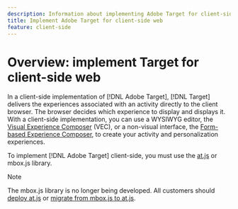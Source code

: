 ```yaml
---
description: Information about implementing Adobe Target for client-side web.
title: Implement Adobe Target for client-side web
feature: client-side
---
```


# Overview: implement Target for client-side web

In a client-side implementation of [!DNL Adobe Target], [!DNL Target] delivers the experiences associated with an activity directly to the client browser. The browser decides which experience to display and displays it. With a client-side implementation, you can use a WYSIWYG editor, the [Visual Experience Composer](/help/c-experiences/c-visual-experience-composer/visual-experience-composer.md) (VEC), or a non-visual interface, the [Form-based Experience Composer](/help/c-experiences/form-experience-composer.md), to create your activity and personalization experiences.

To implement [!DNL Adobe Target] client-side, you must use the [at.js](/help/c-implementing-target/c-implementing-target-for-client-side-web/c-how-atjs-works/how-atjs-works.md) or mbox.js library.

>[!NOTE]
>
>The mbox.js library is no longer being developed. All customers should [deploy at.js](/help/c-implementing-target/c-implementing-target-for-client-side-web/how-to-deployatjs/how-to-deployatjs.md) or [migrate from mbox.js to at.js](/help/c-implementing-target/c-implementing-target-for-client-side-web/t-mbox-download/c-target-atjs-implementation/target-migrate-atjs.md).
